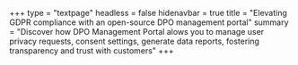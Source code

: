 +++
type = "textpage"
headless = false
hidenavbar = true
title = "Elevating GDPR compliance with an open-source DPO management portal"
summary = "Discover how DPO Management Portal alows you to manage user privacy requests, consent settings, generate data reports, fostering transparency and trust with customers"
+++
